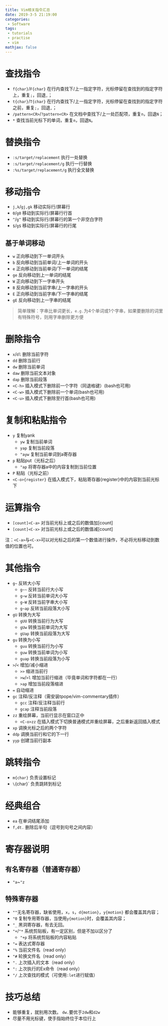 ```yaml
---
title: Vim相关指令汇总 
date: 2019-3-5 21:19:00
categories:
 - Software
tags: 
 - tutorials
 - practise
 - vim
mathjax: false
---
```


# 查找指令

- `f{char}`/`F{char}` 在行内查找下/上一指定字符，光标停留在查找到的指定字符上，重复`;`，回退`,`；
- `t{char}`/`T{char}` 在行内查找下/上一指定字符，光标停留在查找到的指定字符之前，重复`;`，回退`,`；
- `/pattern<CR>`/`?pattern<CR>` 在文档中查找下/上一处匹配项，重复`n`，回退`N`；
- `*` 查找当前光标下的单词，重复`n`，回退`N`。

# 替换指令

- `:s/target/replacement` 执行一处替换
- `:s/target/replacement/g` 执行一行替换
- `:%s/target/replacement/g` 执行全文替换

# 移动指令

- `j,k`/`gj,gk` 移动实际行/屏幕行
- `0`/`g0` 移动到实际行/屏幕行行首
- `^`/`g^` 移动到实际行/屏幕行的第一个非空白字符
- `$`/`g$` 移动到实际行/屏幕行的行尾

## 基于单词移动
- `w` 正向移动到下一单词开头
- `b` 反向移动到当前单词/上一单词的开头
- `e` 正向移动到当前单词/下一单词的结尾
- `ge` 反向移动到上一单词的结尾
- `W` 正向移动到下一字串开头
- `B` 反向移动到当前字串/上一字串的开头
- `E` 正向移动到当前字串/下一字串的结尾
- `gE` 反向移动到上一字串的结尾

> 简单理解：字串比单词更长，`e.g.`为4个单词或1个字串，如果要删除的词里有特殊符号，则用字串删除更方便

# 删除指令

- `x`/`dl` 删除当前字符
- `dd` 删除当前行
- `dw` 删除当前单词
- `daw` 删除当前文本对象
- `dap` 删除当前段落
- `<C-h>` 插入模式下删除前一个字符（同退格键）(bash也可用)
- `<C-w>` 插入模式下删除前一个单词(bash也可用)
- `<C-u>` 插入模式下删除至行首(bash也可用)

# 复制和粘贴指令

- `y` 复制yank
  - `yw` 复制当前单词
  - `yap` 复制当前段落
  - `"ayw` 复制当前单词到a寄存器
- `p` 粘贴put（光标之后）
  - `"ap` 将寄存器a中的内容复制到当前位置
- `P` 粘贴（光标之前）
- `<C-o>{register}` 在插入模式下，粘贴寄存器{register}中的内容到当前光标下

# 运算指令

- `[count]<C-a>` 对当前光标上或之后的数值加[count]
- `[count]<C-x>` 对当前光标上或之后的数值减[count]

注：`<C-a>`与`<C-x>`可以对光标之后的第一个数值进行操作，不必将光标移动到数值的位置也可。

# 其他指令

- `g~` 反转大小写
  - `g~~` 反转当前行大小写
  - `g~w` 反转当前单词大小写
  - `g~W` 反转当前字串大小写
  - `g~ap` 反转当前段落大小写
- `gU` 转换为大写
  - `gUU` 转换当前行为大写
  - `gUw` 转换当前单词为大写
  - `gUap` 转换当前段落为大写
- `gu` 转换为小写
  - `guu` 转换当前行为小写
  - `guw` 转换当前单词为小写
  - `guap` 转换当前段落为小写
- `>`/`<` 增加/减小缩进
  - `>>` 缩进当前行
  - `>w`/`>l` 增加当前行缩进（毕竟单词和字符都在一行）
  - `>ap` 增加当前段落缩进
- `=` 自动缩进
- `gc` 注释/反注释（需安装tpope/vim-commentary插件）
  - `gcc` 注释/反注释当前行
  - `gcap` 注释当前段落
- `zz` 重绘屏幕，当前行显示在窗口正中
  - `<C-o>zz` 在插入模式下切换普通模式并重绘屏幕，之后重新返回插入模式
- `xp` 调换光标之后的两个字符
- `ddp` 调换当前行和它的下一行
- `yyp` 创建当前行副本

# 跳转指令

- `m{char}` 负责设置标记
- `\`{char}` 负责跳转到标记

# 经典组合

- `ea` 在单词结尾添加
- `f,dt.` 删除后半句（逗号到句号之间内容）

# 寄存器说明

## 有名寄存器（普通寄存器）

- `"a`~`"z` 

## 特殊寄存器

- `""`无名寄存器，缺省使用，`x`，`s`，`d{motion}`，`y{motion}` 都会覆盖其内容；
- `"0` 复制专用寄存器，当使用`y{motion}`时，会覆盖其内容；
- `"_` 黑洞寄存器，有去无回。
- `"+`/`"*` 系统剪贴板，有一定区别，但是不加以区分了
  - `"+p` 将系统剪贴板的内容粘贴
- `"=` 表达式寄存器
- `"%` 当前文件名（read only）
- `"#` 轮换文件名（read only）
- `".` 上次插入的文本（read only）
- `":` 上次执行的Ex命令（read only）
- `"/` 上次查找的模式（可使用`:let`进行赋值）

# 技巧总结

- 能够重复，就别用次数。 `dw.`要优于`2dw`和`d2w`
- 尽量不用光标键，使手指始终位于本位行上